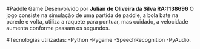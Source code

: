 #Paddle Game
Desenvolvido por **Julian de Oliveira da Silva RA:1138696**
O jogo consiste na simulação de uma partida de paddle, a bola bate na parede e volta, utiliza a raquete para pontuar, mas cuidado, a velocidade aumenta conforme passam os segundos.


#Tecnologias utilizadas:
-Python
-Pygame
-SpeechRecognition
-PyAudio.